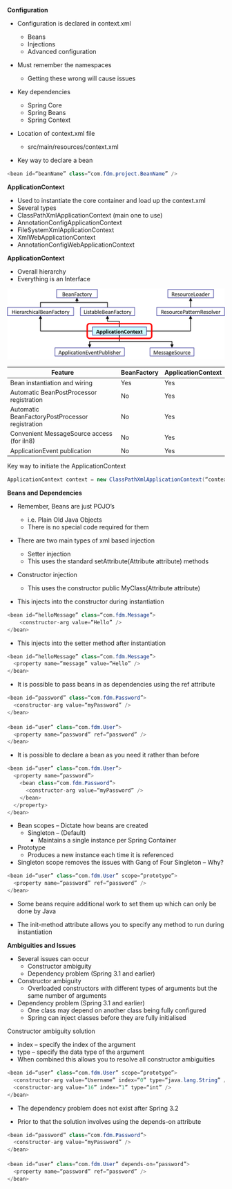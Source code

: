 **Configuration**

- Configuration is declared in context.xml
  - Beans
  - Injections
  - Advanced configuration
- Must remember the namespaces
  - Getting these wrong will cause issues
- Key dependencies
  - Spring Core
  - Spring Beans
  - Spring Context

- Location of context.xml file
  - src/main/resources/context.xml

- Key way to declare a bean

``` java
<bean id=“beanName” class=“com.fdm.project.BeanName” />
```

**ApplicationContext**

- Used to instantiate the core container and load up the context.xml
- Several types
- ClassPathXmlApplicationContext (main one to use)
- AnnotationConfigApplicationContext
- FileSystemXmlApplicationContext
- XmlWebApplicationContext
- AnnotationConfigWebApplicationContext

**ApplicationContext**

- Overall hierarchy
- Everything is an Interface

<img src="../PHOTOS/spring-basics-01.png" width=800px>

| **Feature**                                     | **BeanFactory** | **ApplicationContext** |
| ----------------------------------------------- | --------------- | ---------------------- |
| Bean instantiation and wiring                   | Yes             | Yes                    |
| Automatic BeanPostProcessor   registration      | No              | Yes                    |
| Automatic BeanFactoryPostProcessor registration | No              | Yes                    |
| Convenient MessageSource   access (for iln8)    | No              | Yes                    |
| ApplicationEvent   publication                  | No              | Yes                    |

Key way to initiate the ApplicationContext

``` java
ApplicationContext context = new ClassPathXmlApplicationContext(“context.xml”);
```

**Beans and Dependencies**

- Remember, Beans are just POJO’s
  - i.e. Plain Old Java Objects
  - There is no special code required for them

- There are two main types of xml based injection
  - Setter injection
  - This uses the standard setAttribute(Attribute attribute) methods
- Constructor injection
  - This uses the constructor public MyClass(Attribute attribute)

- This injects into the constructor during instantiation

``` java
<bean id=“helloMessage” class=“com.fdm.Message”> 
	<constructor-arg value=“Hello” />
</bean> 
```

- This injects into the setter method after instantiation

``` java
<bean id=“helloMessage” class=“com.fdm.Message”>
  <property name=“message” value=“Hello” />
</bean> 
```

- It is possible to pass beans in as dependencies using the ref attribute

``` java
<bean id=“password” class=“com.fdm.Password”>
  <constructor-arg value=“myPassword” />
</bean>

<bean id=“user” class=“com.fdm.User”>
  <property name=“password” ref=“password” />
</bean>
```

- It is possible to declare a bean as you need it rather than before

``` java
<bean id=“user” class=“com.fdm.User”>
  <property name=“password”>
    <bean class=“com.fdm.Password”>
      <constructor-arg value=“myPassword” />
    </bean>
  </property>
</bean>
```

- Bean scopes – Dictate how beans are created
  - Singleton – (Default)
    - Maintains a single instance per Spring Container
- Prototype
  - Produces a new instance each time it is referenced
- Singleton scope removes the issues with Gang of Four Singleton –  Why?

``` java
<bean id=“user” class=“com.fdm.User” scope=“prototype”>
  <property name=“password” ref=“password” />
</bean>
```

- Some beans require additional work to set them up which can only be done by Java

- The init-method attribute allows you to specify any method to run during instantiation

**Ambiguities and Issues**

- Several issues can occur
  - Constructor ambiguity
  - Dependency problem (Spring 3.1 and earlier)
- Constructor ambiguity
  - Overloaded constructors with different types of arguments but the same number of arguments
- Dependency problem (Spring 3.1 and earlier)
  - One class may depend on another class being fully configured
  - Spring can inject classes before they are fully initialised

Constructor ambiguity solution

- index – specify the index of the argument
- type – specify the data type of the argument
- When combined this allows you to resolve all constructor ambiguities

``` java
<bean id=“user” class=“com.fdm.User” scope=“prototype”>
  <constructor-arg value=“Username” index=“0” type=“java.lang.String” />
  <constructor-arg value=“16” index=“1” type=“int” />
</bean>
```

- The dependency problem does not exist after Spring 3.2

- Prior to that the solution involves using the depends-on attribute

``` java
<bean id=“password” class=“com.fdm.Password”>
  <constructor-arg value=“myPassword” />
</bean>

<bean id=“user” class=“com.fdm.User” depends-on=“password”>
  <property name=“password” ref=“password” />
</bean>
```























